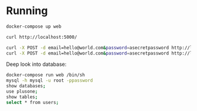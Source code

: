 # Running

```bash
docker-compose up web
```

```bash
curl http://localhost:5000/
```

```bash
curl -X POST -d email=hello@world.com&password=asecretpassword http://localhost:5000/registration
curl -X POST -d email=hello@world.com&password=asecretpassword http://localhost:5000/login
```

Deep look into database:

```bash
docker-compose run web /bin/sh
mysql -h mysql -u root -ppassword
show databases;
use plusone;
show tables;
select * from users;
```
